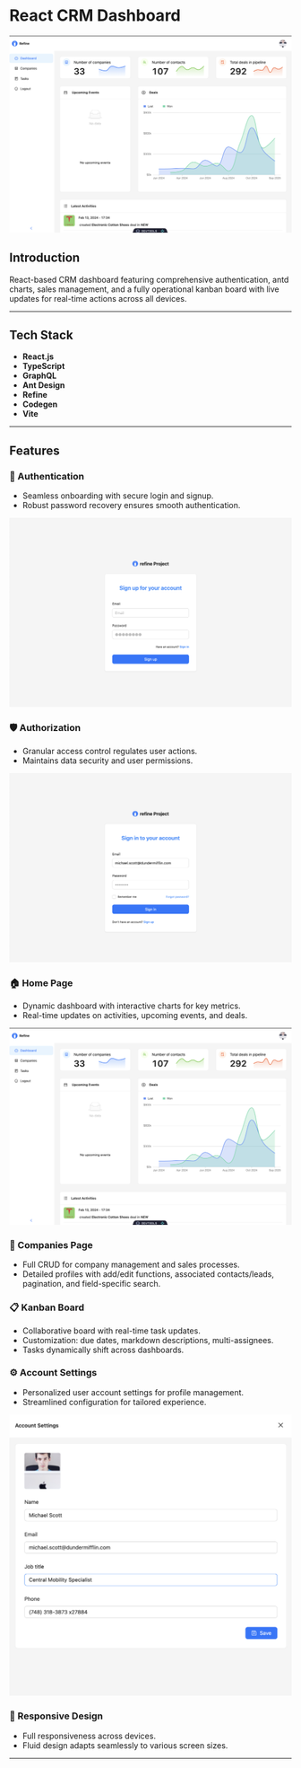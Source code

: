 # React CRM Dashboard

![Dashboard Preview](./images/dashboard.png)

## Introduction

React-based CRM dashboard featuring comprehensive authentication, antd charts, sales management, and a fully operational kanban board with live updates for real-time actions across all devices.

---

## Tech Stack

- **React.js**
- **TypeScript**
- **GraphQL**
- **Ant Design**
- **Refine**
- **Codegen**
- **Vite**

---

## Features

### 🔐 Authentication

- Seamless onboarding with secure login and signup.
- Robust password recovery ensures smooth authentication.

![SignUp](./images/signup.png)

### 🛡️ Authorization

- Granular access control regulates user actions.
- Maintains data security and user permissions.

![Login](./images/login.png)

### 🏠 Home Page

- Dynamic dashboard with interactive charts for key metrics.
- Real-time updates on activities, upcoming events, and deals.

![Home Page](./images/dashboard.png)

### 🏢 Companies Page

- Full CRUD for company management and sales processes.
- Detailed profiles with add/edit functions, associated contacts/leads, pagination, and field-specific search.

### 📋 Kanban Board

- Collaborative board with real-time task updates.
- Customization: due dates, markdown descriptions, multi-assignees.
- Tasks dynamically shift across dashboards.

### ⚙️ Account Settings

- Personalized user account settings for profile management.
- Streamlined configuration for tailored experience.

![Profile](./images/profile.png)

### 📱 Responsive Design

- Full responsiveness across devices.
- Fluid design adapts seamlessly to various screen sizes.

---
